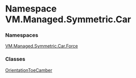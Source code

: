 # Namespace VM.Managed.Symmetric.Car

### Namespaces

 [VM.Managed.Symmetric.Car.Force](VM.Managed.Symmetric.Car.Force.md)

### Classes

 [OrientationToeCamber](VM.Managed.Symmetric.Car.OrientationToeCamber.md)


